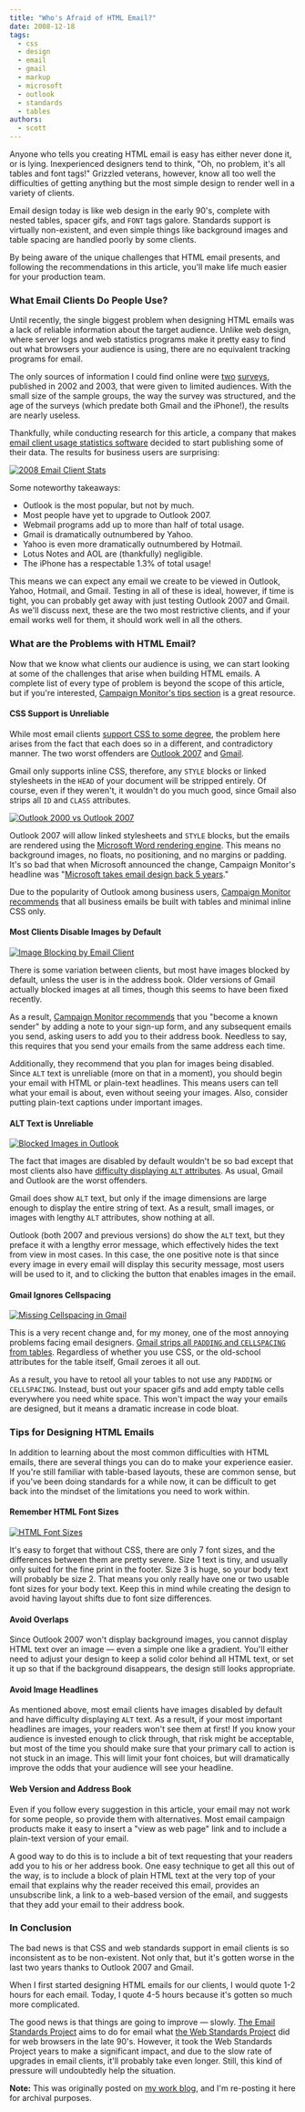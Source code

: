 ```yaml
---
title: "Who's Afraid of HTML Email?"
date: 2008-12-18
tags:
  - css
  - design
  - email
  - gmail
  - markup
  - microsoft
  - outlook
  - standards
  - tables
authors:
  - scott
---
```


Anyone who tells you creating HTML email is easy has either never done it, or is lying. Inexperienced designers tend to think, "Oh, no problem, it's all tables and font tags!" Grizzled veterans, however, know all too well the difficulties of getting anything but the most simple design to render well in a variety of clients.

Email design today is like web design in the early 90's, complete with nested tables, spacer gifs, and `FONT` tags galore. Standards support is virtually non-existent, and even simple things like background images and table spacing are handled poorly by some clients.

By being aware of the unique challenges that HTML email presents, and following the recommendations in this article, you'll make life much easier for your production team.

### What Email Clients Do People Use?

Until recently, the single biggest problem when designing HTML emails was a lack of reliable information about the target audience. Unlike web design, where server logs and web statistics programs make it pretty easy to find out what browsers your audience is using, there are no equivalent tracking programs for email.

The only sources of information I could find online were [two](http://www.clickz.com/1428551) [surveys](http://www.wilsonweb.com/wmt8/email_format_preferences.htm), published in 2002 and 2003, that were given to limited audiences. With the small size of the sample groups, the way the survey was structured, and the age of the surveys (which predate both Gmail and the iPhone!), the results are nearly useless.

Thankfully, while conducting research for this article, a company that makes [email client usage statistics software](http://fingerprintapp.com/email-client-stats) decided to start publishing some of their data. The results for business users are surprising:

[![2008 Email Client Stats](/images/3100559043_f2ec61591a.jpg)](http://fingerprintapp.com/email-client-stats)

Some noteworthy takeaways:

- Outlook is the most popular, but not by much.
- Most people have yet to upgrade to Outlook 2007.
- Webmail programs add up to more than half of total usage.
- Gmail is dramatically outnumbered by Yahoo.
- Yahoo is even more dramatically outnumbered by Hotmail.
- Lotus Notes and AOL are (thankfully) negligible.
- The iPhone has a respectable 1.3% of total usage!

This means we can expect any email we create to be viewed in Outlook, Yahoo, Hotmail, and Gmail. Testing in all of these is ideal, however, if time is tight, you can probably get away with just testing Outlook 2007 and Gmail. As we'll discuss next, these are the two most restrictive clients, and if your email works well for them, it should work well in all the others.

### What are the Problems with HTML Email?

Now that we know what clients our audience is using, we can start looking at some of the challenges that arise when building HTML emails. A complete list of every type of problem is beyond the scope of this article, but if you're interested, [Campaign Monitor's tips section](http://www.campaignmonitor.com/resources/) is a great resource.

#### CSS Support is Unreliable

While most email clients [support CSS to some degree](http://www.campaignmonitor.com/css/), the problem here arises from the fact that each does so in a different, and contradictory manner. The two worst offenders are [Outlook 2007](http://www.email-standards.org/clients/microsoft-outlook-2007/) and [Gmail](http://www.email-standards.org/clients/gmail/).

Gmail only supports inline CSS, therefore, any `STYLE` blocks or linked stylesheets in the `HEAD` of your document will be stripped entirely. Of course, even if they weren't, it wouldn't do you much good, since Gmail also strips all `ID` and `CLASS` attributes.

[![Outlook 2000 vs Outlook 2007](/images/3100224711_4821897552.jpg)](http://www.flickr.com/photos/spaceninja/3100224711/)

Outlook 2007 will allow linked stylesheets and `STYLE` blocks, but the emails are rendered using the [Microsoft Word rendering engine](http://www.campaignmonitor.com/blog/post/2396/the-truth-behind-the-outlook-2007-change-and-what-you-can-do-about-it/). This means no background images, no floats, no positioning, and no margins or padding. It's so bad that when Microsoft announced the change, Campaign Monitor's headline was "[Microsoft takes email design back 5 years](http://www.campaignmonitor.com/blog/post/2393/microsoft-takes-email-design-b/)."

Due to the popularity of Outlook among business users, [Campaign Monitor recommends](http://www.campaignmonitor.com/blog/post/2533/a-guide-to-css-support-in-emai-2/) that all business emails be built with tables and minimal inline CSS only.

#### Most Clients Disable Images by Default

[![Image Blocking by Email Client](/images/3100224675_a9a9c3744c_m.jpg)](http://www.flickr.com/photos/spaceninja/3100224675/)

There is some variation between clients, but most have images blocked by default, unless the user is in the address book. Older versions of Gmail actually blocked images at all times, though this seems to have been fixed recently.

As a result, [Campaign Monitor recommends](http://www.campaignmonitor.com/resources/entry/677/image-blocking-in-email-clients/) that you "become a known sender" by adding a note to your sign-up form, and any subsequent emails you send, asking users to add you to their address book. Needless to say, this requires that you send your emails from the same address each time.

Additionally, they recommend that you plan for images being disabled. Since `ALT` text is unreliable (more on that in a moment), you should begin your email with HTML or plain-text headlines. This means users can tell what your email is about, even without seeing your images. Also, consider putting plain-text captions under important images.

#### ALT Text is Unreliable

[![Blocked Images in Outlook](/images/3100224563_e8d2592eb1_m.jpg)](http://www.flickr.com/photos/spaceninja/3100224563/)

The fact that images are disabled by default wouldn't be so bad except that most clients also have [difficulty displaying `ALT` attributes](http://www.campaignmonitor.com/resources/entry/676/how-do-alt-attributes-appear-in-email/). As usual, Gmail and Outlook are the worst offenders.

Gmail does show `ALT` text, but only if the image dimensions are large enough to display the entire string of text. As a result, small images, or images with lengthy `ALT` attributes, show nothing at all.

Outlook (both 2007 and previous versions) do show the `ALT` text, but they preface it with a lengthy error message, which effectively hides the text from view in most cases. In this case, the one positive note is that since every image in every email will display this security message, most users will be used to it, and to clicking the button that enables images in the email.

#### Gmail Ignores Cellspacing

[![Missing Cellspacing in Gmail](/images/3101061302_9463ca8690_m.jpg)](http://www.flickr.com/photos/spaceninja/3101061302/)

This is a very recent change and, for my money, one of the most annoying problems facing email designers. [Gmail strips all `PADDING` and `CELLSPACING` from tables](http://www.campaignmonitor.com/blog/post/2421/the-varying-landscape-of-gmail-1/). Regardless of whether you use CSS, or the old-school attributes for the table itself, Gmail zeroes it all out.

As a result, you have to retool all your tables to not use any `PADDING` or `CELLSPACING`. Instead, bust out your spacer gifs and add empty table cells everywhere you need white space. This won't impact the way your emails are designed, but it means a dramatic increase in code bloat.

### Tips for Designing HTML Emails

In addition to learning about the most common difficulties with HTML emails, there are several things you can do to make your experience easier. If you're still familiar with table-based layouts, these are common sense, but if you've been doing standards for a while now, it can be difficult to get back into the mindset of the limitations you need to work within.

#### Remember HTML Font Sizes

[![HTML Font Sizes](/images/3101061360_0d9e5b4181_m.jpg)](http://www.flickr.com/photos/spaceninja/3101061360/)

It's easy to forget that without CSS, there are only 7 font sizes, and the differences between them are pretty severe. Size 1 text is tiny, and usually only suited for the fine print in the footer. Size 3 is huge, so your body text will probably be size 2. That means you only really have one or two usable font sizes for your body text. Keep this in mind while creating the design to avoid having layout shifts due to font size differences.

#### Avoid Overlaps

Since Outlook 2007 won't display background images, you cannot display HTML text over an image — even a simple one like a gradient. You'll either need to adjust your design to keep a solid color behind all HTML text, or set it up so that if the background disappears, the design still looks appropriate.

#### Avoid Image Headlines

As mentioned above, most email clients have images disabled by default and have difficulty displaying `ALT` text. As a result, if your most important headlines are images, your readers won't see them at first! If you know your audience is invested enough to click through, that risk might be acceptable, but most of the time you should make sure that your primary call to action is not stuck in an image. This will limit your font choices, but will dramatically improve the odds that your audience will see your headline.

#### Web Version and Address Book

Even if you follow every suggestion in this article, your email may not work for some people, so provide them with alternatives. Most email campaign products make it easy to insert a "view as web page" link and to include a plain-text version of your email.

A good way to do this is to include a bit of text requesting that your readers add you to his or her address book. One easy technique to get all this out of the way, is to include a block of plain HTML text at the very top of your email that explains why the reader received this email, provides an unsubscribe link, a link to a web-based version of the email, and suggests that they add your email to their address book.

### In Conclusion

The bad news is that CSS and web standards support in email clients is so inconsistent as to be non-existent. Not only that, but it's gotten worse in the last two years thanks to Outlook 2007 and Gmail.

When I first started designing HTML emails for our clients, I would quote 1-2 hours for each email. Today, I quote 4-5 hours because it's gotten so much more complicated.

The good news is that things are going to improve — slowly. [The Email Standards Project](http://www.email-standards.org/) aims to do for email what [the Web Standards Project](http://www.webstandards.org/) did for web browsers in the late 90's. However, it took the Web Standards Project years to make a significant impact, and due to the slow rate of upgrades in email clients, it'll probably take even longer. Still, this kind of pressure will undoubtedly help the situation.

**Note:** This was originally posted on [my work blog](http://blogs.popart.com/scott-vandehey/), and I'm re-posting it here for archival purposes.
